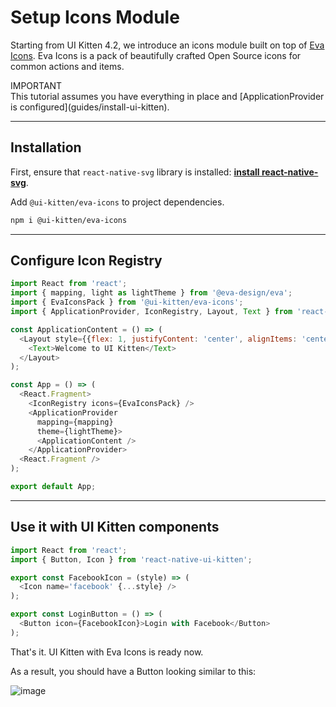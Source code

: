 # Setup Icons Module

Starting from UI Kitten 4.2, we introduce an icons module built on top of <a href="https://akveo.github.io/eva-icons" target="_blank">Eva Icons</a>. Eva Icons is a pack of beautifully crafted Open Source icons for common actions and items.

<div class="note note-info">
  <div class="note-title">IMPORTANT</div>
  <div class="note-body">
  This tutorial assumes you have everything in place and [ApplicationProvider is configured](guides/install-ui-kitten).
  </div>
</div>

<hr>

## Installation

First, ensure that `react-native-svg` library is installed: **<a href="https://github.com/react-native-community/react-native-svg#installation" target="_blank">install react-native-svg</a>**.

Add `@ui-kitten/eva-icons` to project dependencies.

```bash
npm i @ui-kitten/eva-icons
```

<hr>

## Configure Icon Registry

```js
import React from 'react';
import { mapping, light as lightTheme } from '@eva-design/eva';
import { EvaIconsPack } from '@ui-kitten/eva-icons';
import { ApplicationProvider, IconRegistry, Layout, Text } from 'react-native-ui-kitten';

const ApplicationContent = () => (
  <Layout style={{flex: 1, justifyContent: 'center', alignItems: 'center'}}>
    <Text>Welcome to UI Kitten</Text>
  </Layout>
); 

const App = () => (
  <React.Fragment>
    <IconRegistry icons={EvaIconsPack} />
    <ApplicationProvider
      mapping={mapping}
      theme={lightTheme}>
      <ApplicationContent />
    </ApplicationProvider>
  <React.Fragment />
);

export default App;
```

<hr>

## Use it with UI Kitten components

```js
import React from 'react';
import { Button, Icon } from 'react-native-ui-kitten';

export const FacebookIcon = (style) => (
  <Icon name='facebook' {...style} />
);

export const LoginButton = () => (
  <Button icon={FacebookIcon}>Login with Facebook</Button>
);
```

That's it. UI Kitten with Eva Icons is ready now.

As a result, you should have a Button looking similar to this:

![image](assets/images/articles/guides/sample-icon-button.png)
